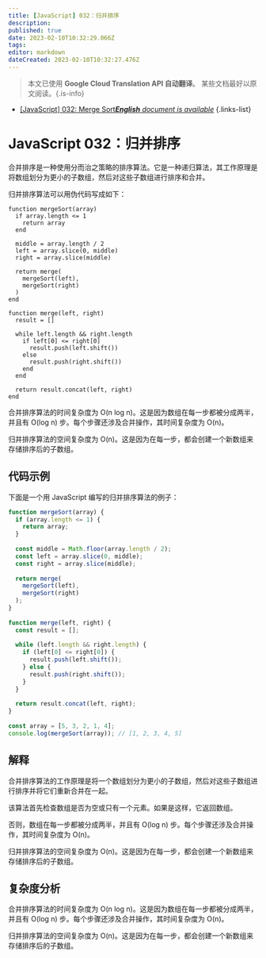 ```yaml
---
title: [JavaScript] 032：归并排序
description: 
published: true
date: 2023-02-10T10:32:29.066Z
tags: 
editor: markdown
dateCreated: 2023-02-10T10:32:27.476Z
---
```


> 本文已使用 **Google Cloud Translation API 自动翻译**。
某些文档最好以原文阅读。{.is-info}



- [[JavaScript] 032: Merge Sort***English** document is available*](/en/Knowledge-base/Algorithm/javascript-032-merge-sort)
{.links-list}


# JavaScript 032：归并排序

合并排序是一种使用分而治之策略的排序算法。它是一种递归算法，其工作原理是将数组划分为更小的子数组，然后对这些子数组进行排序和合并。

归并排序算法可以用伪代码写成如下：

```
function mergeSort(array)
  if array.length <= 1
    return array
  end
 
  middle = array.length / 2
  left = array.slice(0, middle)
  right = array.slice(middle)
 
  return merge(
    mergeSort(left),
    mergeSort(right)
  )
end
 
function merge(left, right)
  result = []
 
  while left.length && right.length
    if left[0] <= right[0]
      result.push(left.shift())
    else
      result.push(right.shift())
    end
  end
 
  return result.concat(left, right)
end
```

合并排序算法的时间复杂度为 O(n log n)。这是因为数组在每一步都被分成两半，并且有 O(log n) 步。每个步骤还涉及合并操作，其时间复杂度为 O(n)。

归并排序算法的空间复杂度为 O(n)。这是因为在每一步，都会创建一个新数组来存储排序后的子数组。

## 代码示例

下面是一个用 JavaScript 编写的归并排序算法的例子：

```javascript
function mergeSort(array) {
  if (array.length <= 1) {
    return array;
  }
 
  const middle = Math.floor(array.length / 2);
  const left = array.slice(0, middle);
  const right = array.slice(middle);
 
  return merge(
    mergeSort(left),
    mergeSort(right)
  );
}
 
function merge(left, right) {
  const result = [];
 
  while (left.length && right.length) {
    if (left[0] <= right[0]) {
      result.push(left.shift());
    } else {
      result.push(right.shift());
    }
  }
 
  return result.concat(left, right);
}
 
const array = [5, 3, 2, 1, 4];
console.log(mergeSort(array)); // [1, 2, 3, 4, 5]
```

## 解释

合并排序算法的工作原理是将一个数组划分为更小的子数组，然后对这些子数组进行排序并将它们重新合并在一起。

该算法首先检查数组是否为空或只有一个元素。如果是这样，它返回数组。

否则，数组在每一步都被分成两半，并且有 O(log n) 步。每个步骤还涉及合并操作，其时间复杂度为 O(n)。

归并排序算法的空间复杂度为 O(n)。这是因为在每一步，都会创建一个新数组来存储排序后的子数组。

## 复杂度分析

合并排序算法的时间复杂度为 O(n log n)。这是因为数组在每一步都被分成两半，并且有 O(log n) 步。每个步骤还涉及合并操作，其时间复杂度为 O(n)。

归并排序算法的空间复杂度为 O(n)。这是因为在每一步，都会创建一个新数组来存储排序后的子数组。